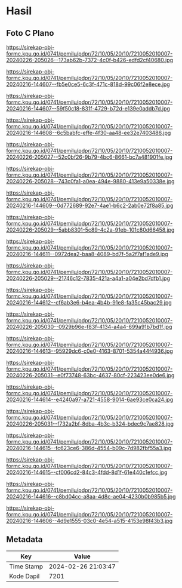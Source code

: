 # Hasil

## Foto C Plano

https://sirekap-obj-formc.kpu.go.id/0741/pemilu/pdpr/72/10/05/20/10/7210052010007-20240226-205026--173ab62b-7372-4c0f-b426-edfd2cf40680.jpg

https://sirekap-obj-formc.kpu.go.id/0741/pemilu/pdpr/72/10/05/20/10/7210052010007-20240216-144607--fb5e0ce5-6c3f-471c-818d-99c06f2e8ece.jpg

https://sirekap-obj-formc.kpu.go.id/0741/pemilu/pdpr/72/10/05/20/10/7210052010007-20240216-144607--59f50c18-831f-4729-b72d-e139e0addb7d.jpg

https://sirekap-obj-formc.kpu.go.id/0741/pemilu/pdpr/72/10/05/20/10/7210052010007-20240216-144608--6c5babfc-effe-4f30-aa48-ee32e7403486.jpg

https://sirekap-obj-formc.kpu.go.id/0741/pemilu/pdpr/72/10/05/20/10/7210052010007-20240226-205027--52c0bf26-9b79-4bc6-8661-bc7a481901fe.jpg

https://sirekap-obj-formc.kpu.go.id/0741/pemilu/pdpr/72/10/05/20/10/7210052010007-20240226-205028--743c0fa1-a0ea-494e-9880-413e9a50338e.jpg

https://sirekap-obj-formc.kpu.go.id/0741/pemilu/pdpr/72/10/05/20/10/7210052010007-20240216-144609--0d772689-92e7-4ae1-b6c2-2ab0e72f8a85.jpg

https://sirekap-obj-formc.kpu.go.id/0741/pemilu/pdpr/72/10/05/20/10/7210052010007-20240226-205029--5abb8301-5c89-4c2a-91eb-101c80d66458.jpg

https://sirekap-obj-formc.kpu.go.id/0741/pemilu/pdpr/72/10/05/20/10/7210052010007-20240216-144611--0972dea2-baa8-4089-bd7f-5a2f7af1ade9.jpg

https://sirekap-obj-formc.kpu.go.id/0741/pemilu/pdpr/72/10/05/20/10/7210052010007-20240226-205029--21746c12-7835-421a-a4a1-a04e2bd7dfb1.jpg

https://sirekap-obj-formc.kpu.go.id/0741/pemilu/pdpr/72/10/05/20/10/7210052010007-20240216-144612--cf6ab3e6-b4ea-4b4b-91e8-fa35c45bac29.jpg

https://sirekap-obj-formc.kpu.go.id/0741/pemilu/pdpr/72/10/05/20/10/7210052010007-20240226-205030--0929b96e-f83f-4134-a4a4-699a91b7bd1f.jpg

https://sirekap-obj-formc.kpu.go.id/0741/pemilu/pdpr/72/10/05/20/10/7210052010007-20240216-144613--95929dc6-c0e0-4163-8701-5354a44f4936.jpg

https://sirekap-obj-formc.kpu.go.id/0741/pemilu/pdpr/72/10/05/20/10/7210052010007-20240226-205031--e0f73748-63bc-4637-80cf-223423ee0de6.jpg

https://sirekap-obj-formc.kpu.go.id/0741/pemilu/pdpr/72/10/05/20/10/7210052010007-20240216-144614--e4240a97-a721-4558-9014-6ae93ce0ca24.jpg

https://sirekap-obj-formc.kpu.go.id/0741/pemilu/pdpr/72/10/05/20/10/7210052010007-20240226-205031--f732a2bf-8dba-4b3c-b324-bdec9c7ae828.jpg

https://sirekap-obj-formc.kpu.go.id/0741/pemilu/pdpr/72/10/05/20/10/7210052010007-20240216-144615--fc623ce6-386d-4554-b09c-7d982fbf55a3.jpg

https://sirekap-obj-formc.kpu.go.id/0741/pemilu/pdpr/72/10/05/20/10/7210052010007-20240216-144615--cf006cd2-84c3-4fdd-8d1f-61e440c1efcc.jpg

https://sirekap-obj-formc.kpu.go.id/0741/pemilu/pdpr/72/10/05/20/10/7210052010007-20240216-144616--c8bd04cc-a8aa-4d8c-ae04-4230b0b985b5.jpg

https://sirekap-obj-formc.kpu.go.id/0741/pemilu/pdpr/72/10/05/20/10/7210052010007-20240216-144606--4d9e1555-03c0-4e54-a515-4153e98f43b3.jpg


## Metadata

| Key        | Value               |
| ---------- | ------------------- |
| Time Stamp | 2024-02-26 21:03:47 |
| Kode Dapil | 7201                |



